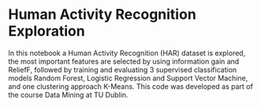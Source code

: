 # Human Activity Recognition Exploration
In this notebook a Human Activity Recognition (HAR) dataset is explored, the most important features are selected by using information gain and ReliefF, followed by training and evaluating 3 supervised classification models Random Forest, Logistic Regression and Support Vector Machine, and one clustering approach K-Means. This code was developed as part of the course Data Mining at TU Dublin.
